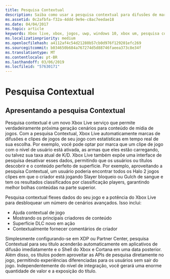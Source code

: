 ```yaml
---
title: Pesquisa Contextual
description: Saiba como usar a pesquisa contextual para difusões de marca automaticamente e clipes de jogos com metadados relevantes.
ms.assetid: 0c2afbfa-f32a-4ddd-9e9e-c8ac7eedae18
ms.date: 04/04/2017
ms.topic: article
keywords: Xbox live, xbox, jogos, uwp, windows 10, xbox um, pesquisa contextual, difusão, clipes de jogo
ms.localizationpriority: medium
ms.openlocfilehash: a4112af4c54d21280b57cb0d976f129201efc269
ms.sourcegitcommit: b034650b684a767274d5d88746faeea373c8e34f
ms.translationtype: MT
ms.contentlocale: pt-BR
ms.lasthandoff: 03/06/2019
ms.locfileid: "57630171"
---
```

# <a name="contextual-search"></a>Pesquisa Contextual

## <a name="introducing-contextual-search"></a>Apresentando a pesquisa Contextual
Pesquisa contextual é um novo Xbox Live serviço que permite verdadeiramente próxima geração cenários para conteúdo de mídia de jogos.  Com a pesquisa Contextual, Xbox Live automaticamente marcas de difusões e clipes de jogos de seu jogo com estatísticas em tempo real de sua escolha. Por exemplo, você pode optar por marca que um clipe de jogo com o nível de usuário está ativada, as armas que eles estão carregando, ou talvez sua taxa atual de K/D.  Xbox Live também expõe uma interface de pesquisa desativar esses dados, permitindo que os usuários ou títulos descobrir e o conteúdo perfeito de superfície.  Por exemplo, aproveitando a pesquisa Contextual, um usuário poderia encontrar todos os Halo 2 jogos clipes em que o criador está jogando Slayer bloqueio ou Gulch de sangue e tem os resultados classificados por classificação players, garantindo melhor bolhas conteúdas na parte superior.  

Pesquisa contextual flexes dados do seu jogo e a potência do Xbox Live para desbloquear um número de cenários avançados.  Isso inclui:

* Ajuda contextual de jogo
* Mostrando os principais criadores de conteúdo
* Superfície DLC novo em ação
* Contextualmente fornecer comentários de criador

Simplesmente configurando-se em XDP ou Partner Center, pesquisa Contextual para seu título acenderão automaticamente em aplicativos de difusão imediatamente e o Shell do Xbox e Cortana em uma data posterior.  Além disso, os títulos podem aproveitar as APIs de pesquisa diretamente no jogo, permitindo experiências diferenciadas para os usuários sem sair do jogo.  Independentemente do nível de integração, você gerará uma enorme quantidade de valor e a exposição do título.
